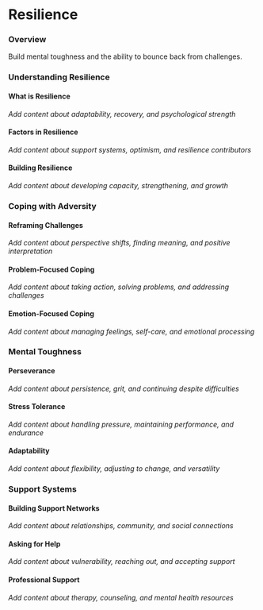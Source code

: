 # Resilience

### Overview

Build mental toughness and the ability to bounce back from challenges.

### Understanding Resilience

#### What is Resilience
*Add content about adaptability, recovery, and psychological strength*

#### Factors in Resilience
*Add content about support systems, optimism, and resilience contributors*

#### Building Resilience
*Add content about developing capacity, strengthening, and growth*

### Coping with Adversity

#### Reframing Challenges
*Add content about perspective shifts, finding meaning, and positive interpretation*

#### Problem-Focused Coping
*Add content about taking action, solving problems, and addressing challenges*

#### Emotion-Focused Coping
*Add content about managing feelings, self-care, and emotional processing*

### Mental Toughness

#### Perseverance
*Add content about persistence, grit, and continuing despite difficulties*

#### Stress Tolerance
*Add content about handling pressure, maintaining performance, and endurance*

#### Adaptability
*Add content about flexibility, adjusting to change, and versatility*

### Support Systems

#### Building Support Networks
*Add content about relationships, community, and social connections*

#### Asking for Help
*Add content about vulnerability, reaching out, and accepting support*

#### Professional Support
*Add content about therapy, counseling, and mental health resources*

